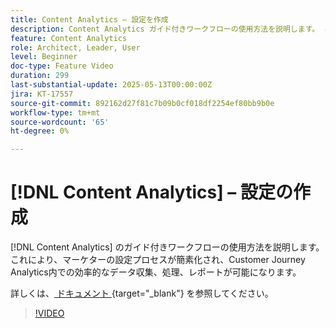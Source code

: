 ```yaml
---
title: Content Analytics – 設定を作成
description: Content Analytics ガイド付きワークフローの使用方法を説明します。 これにより、マーケターの設定プロセスが簡素化され、Customer Journey Analytics内での効率的なデータ収集、処理、レポートが可能になります。
feature: Content Analytics
role: Architect, Leader, User
level: Beginner
doc-type: Feature Video
duration: 299
last-substantial-update: 2025-05-13T00:00:00Z
jira: KT-17557
source-git-commit: 892162d27f81c7b09b0cf018df2254ef80bb9b0e
workflow-type: tm+mt
source-wordcount: '65'
ht-degree: 0%

---
```


# [!DNL Content Analytics] – 設定の作成

[!DNL Content Analytics] のガイド付きワークフローの使用方法を説明します。 これにより、マーケターの設定プロセスが簡素化され、Customer Journey Analytics内での効率的なデータ収集、処理、レポートが可能になります。

詳しくは、[ ドキュメント ](https://experienceleague.adobe.com/en/docs/analytics-platform/using/content-analytics/configuration/guided){target="_blank"} を参照してください。

>[!VIDEO](https://video.tv.adobe.com/v/3458438/?learn=on&enablevpops)
